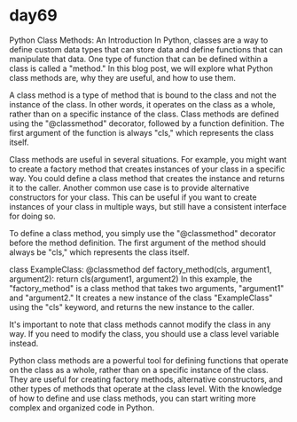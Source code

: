 # day69

<!-- Python Class Methods -->
Python Class Methods: An Introduction
In Python, classes are a way to define custom data types that can store data and define functions that can manipulate that data. One type of function that can be defined within a class is called a "method." In this blog post, we will explore what Python class methods are, why they are useful, and how to use them.

<!-- What are Python Class Methods? -->
A class method is a type of method that is bound to the class and not the instance of the class. In other words, it operates on the class as a whole, rather than on a specific instance of the class. Class methods are defined using the "@classmethod" decorator, followed by a function definition. The first argument of the function is always "cls," which represents the class itself.

<!-- Why Use Python Class Methods? -->
Class methods are useful in several situations. For example, you might want to create a factory method that creates instances of your class in a specific way. You could define a class method that creates the instance and returns it to the caller. Another common use case is to provide alternative constructors for your class. This can be useful if you want to create instances of your class in multiple ways, but still have a consistent interface for doing so.

<!-- How to Use Python Class Methods -->
To define a class method, you simply use the "@classmethod" decorator before the method definition. The first argument of the method should always be "cls," which represents the class itself.
 <!-- Here is an example of how to define a class method: -->

class ExampleClass:
    @classmethod
    def factory_method(cls, argument1, argument2):
        return cls(argument1, argument2)
In this example, the "factory_method" is a class method that takes two arguments, "argument1" and "argument2." It creates a new instance of the class "ExampleClass" using the "cls" keyword, and returns the new instance to the caller.

It's important to note that class methods cannot modify the class in any way. If you need to modify the class, you should use a class level variable instead.

<!-- Conclusion -->
Python class methods are a powerful tool for defining functions that operate on the class as a whole, rather than on a specific instance of the class. They are useful for creating factory methods, alternative constructors, and other types of methods that operate at the class level. With the knowledge of how to define and use class methods, you can start writing more complex and organized code in Python.